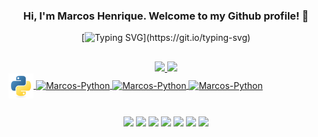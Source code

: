 <div align="center">

### Hi, I'm Marcos Henrique. Welcome to my Github profile! :wave:
  
[![Typing SVG](https://readme-typing-svg.herokuapp.com/?lines="For+those+who+prove+worthy...;...Paradise+awaits!")](https://git.io/typing-svg)

</div>

##

<div align="center">
  <a href="https://linktr.ee/marcos_hsq">
  <img height="180em" src="https://github-readme-stats.vercel.app/api?username=marcoshsq&show_icons=true&theme=great-gatsby&include_all_commits=true&count_private=true"/>
  <img height="180em" src="https://github-readme-stats.vercel.app/api/top-langs/?username=marcoshsq&layout=compact&langs_count=7&theme=great-gatsby"/>
    
</div> 
  
<img align="center" alt="Marcos-Python" height="40" width="40" src="https://raw.githubusercontent.com/devicons/devicon/master/icons/python/python-original.svg">
<img align="center" alt="Marcos-Python" height="40" width="40" src="https://cdn.jsdelivr.net/gh/devicons/devicon/icons/r/r-original.svg" />
<img align="center" alt="Marcos-Python" height="40" width="40" src="https://cdn.jsdelivr.net/gh/devicons/devicon/icons/jupyter/jupyter-original.svg" />
<img align="center" alt="Marcos-Python" height="40" width="40" src="https://cdn.jsdelivr.net/gh/devicons/devicon/icons/postgresql/postgresql-original.svg" />

##

<div align="center"> 
  
  <a href="https://twitter.com/marcoshsq" target="_blank"><img src="https://img.shields.io/badge/Twitter-1DA1F2?style=for-the-badge&logo=twitter&logoColor=white" target="_blank"></a> 
  <a href="https://instagram.com/marcoshsq" target="_blank"><img src="https://img.shields.io/badge/-Instagram-%23E4405F?style=for-the-badge&logo=instagram&logoColor=white" target="_blank"></a>
  <a href="https://www.linkedin.com/in/marcoshsq/" target="_blank"><img src="https://img.shields.io/badge/-LinkedIn-%230077B5?style=for-the-badge&logo=linkedin&logoColor=white" target="_blank"></a> 
  <a href="https://medium.com/@marcoshsq" target="_blank"><img src="https://img.shields.io/badge/Medium-12100E?style=for-the-badge&logo=medium&logoColor=white" target="_blank"></a>
  <a href="https://www.kaggle.com/marcoshsq" target="_blank"><img src="https://img.shields.io/badge/Kaggle-20BEFF?style=for-the-badge&logo=Kaggle&logoColor=white" target="_blank"></a>
  <a href="https://www.goodreads.com/marcoshsq" target="_blank"><img src="https://img.shields.io/badge/Goodreads-372213?style=for-the-badge&logo=goodreads&logoColor=white" target="_blank"></a>
 <a href = "mailto:marcoshsq@gmail.com"><img src="https://img.shields.io/badge/-Gmail-%23333?style=for-the-badge&logo=gmail&logoColor=white" target="_blank"></a>
  
</div>
  
##
 
